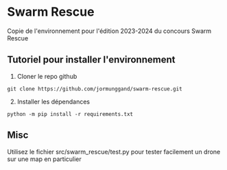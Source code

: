 # Swarm Rescue

Copie de l'environnement pour l'édition 2023-2024 du concours Swarm Rescue

## Tutoriel pour installer l'environnement

1. Cloner le repo github

`git clone https://github.com/jormunggand/swarm-rescue.git`

2. Installer les dépendances

`python -m pip install -r requirements.txt`

## Misc

Utilisez le fichier src/swarm_rescue/test.py pour tester facilement un drone sur une map en particulier



